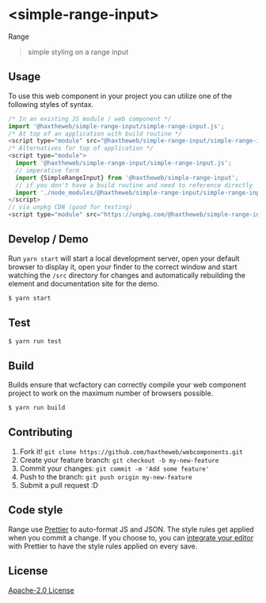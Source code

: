 # &lt;simple-range-input&gt;

Range
> simple styling on a range input

## Usage
To use this web component in your project you can utilize one of the following styles of syntax.

```js
/* In an existing JS module / web component */
import '@haxtheweb/simple-range-input/simple-range-input.js';
/* At top of an application with build routine */
<script type="module" src="@haxtheweb/simple-range-input/simple-range-input.js"></script>
/* Alternatives for top of application */
<script type="module">
  import '@haxtheweb/simple-range-input/simple-range-input.js';
  // imperative form
  import {SimpleRangeInput} from '@haxtheweb/simple-range-input';
  // if you don't have a build routine and need to reference directly
  import './node_modules/@haxtheweb/simple-range-input/simple-range-input.js';
</script>
// via unpkg CDN (good for testing)
<script type="module" src="https://unpkg.com/@haxtheweb/simple-range-input/simple-range-input.js"></script>
```

## Develop / Demo
Run `yarn start` will start a local development server, open your default browser to display it, open your finder to the correct window and start watching the `/src` directory for changes and automatically rebuilding the element and documentation site for the demo.
```bash
$ yarn start
```

## Test

```bash
$ yarn run test
```

## Build
Builds ensure that wcfactory can correctly compile your web component project to
work on the maximum number of browsers possible.
```bash
$ yarn run build
```

## Contributing

1. Fork it! `git clone https://github.com/haxtheweb/webcomponents.git`
2. Create your feature branch: `git checkout -b my-new-feature`
3. Commit your changes: `git commit -m 'Add some feature'`
4. Push to the branch: `git push origin my-new-feature`
5. Submit a pull request :D

## Code style

Range  use [Prettier][prettier] to auto-format JS and JSON.  The style rules get applied when you commit a change.  If you choose to, you can [integrate your editor][prettier-ed] with Prettier to have the style rules applied on every save.

[prettier]: https://github.com/prettier/prettier/
[prettier-ed]: https://github.com/prettier/prettier/#editor-integration
[polyserve]: https://github.com/Polymer/polyserve
[web-component-tester]: https://github.com/Polymer/web-component-tester

## License
[Apache-2.0 License](http://opensource.org/licenses/Apache-2.0)